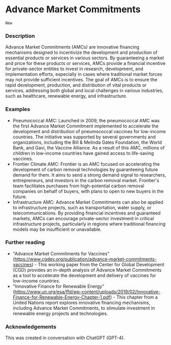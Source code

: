 # Advance Market Commitments

`New`

### Description

Advance Market Commitments (AMCs) are innovative financing mechanisms designed to incentivize the development and production of essential products or services in various sectors. By guaranteeing a market and price for these products or services, AMCs provide a financial incentive for private-sector entities to invest in research, development, and implementation efforts, especially in cases where traditional market forces may not provide sufficient incentives. The goal of AMCs is to ensure the rapid development, production, and distribution of vital products or services, addressing both global and local challenges in various industries, such as healthcare, renewable energy, and infrastructure.

### Examples

- Pneumococcal AMC: Launched in 2009, the pneumococcal AMC was the first Advance Market Commitment implemented to accelerate the development and distribution of pneumococcal vaccines for low-income countries. The initiative was supported by several governments and organizations, including the Bill & Melinda Gates Foundation, the World Bank, and Gavi, the Vaccine Alliance. As a result of this AMC, millions of children in low-income countries have gained access to life-saving vaccines.
- Frontier Climate AMC: Frontier is an AMC focused on accelerating the development of carbon removal technologies by guaranteeing future demand for them. It aims to send a strong demand signal to researchers, entrepreneurs, and investors in the carbon removal market. Frontier's team facilitates purchases from high-potential carbon removal companies on behalf of buyers, with plans to open to new buyers in the future.
- Infrastructure AMC: Advance Market Commitments can also be applied to infrastructure projects, such as transportation, water supply, or telecommunications. By providing financial incentives and guaranteed markets, AMCs can encourage private-sector investment in critical infrastructure projects, particularly in regions where traditional financing models may be insufficient or unavailable.


### Further reading

- "Advance Market Commitments for Vaccines" (https://www.cgdev.org/publication/advance-market-commitments-vaccines) - This working paper from the Center for Global Development (CGD) provides an in-depth analysis of Advance Market Commitments as a tool to accelerate the development and delivery of vaccines for low-income countries.
- "Innovative Finance for Renewable Energy" (https://www.un.org/esa/ffd/wp-content/uploads/2019/02/Innovative-Finance-for-Renewable-Energy-Chapter-1.pdf) - This chapter from a United Nations report explores innovative financing mechanisms, including Advance Market Commitments, to stimulate investment in renewable energy projects and technologies.

### Acknowledgements

This was created in conversation with ChatGPT (GPT-4).
